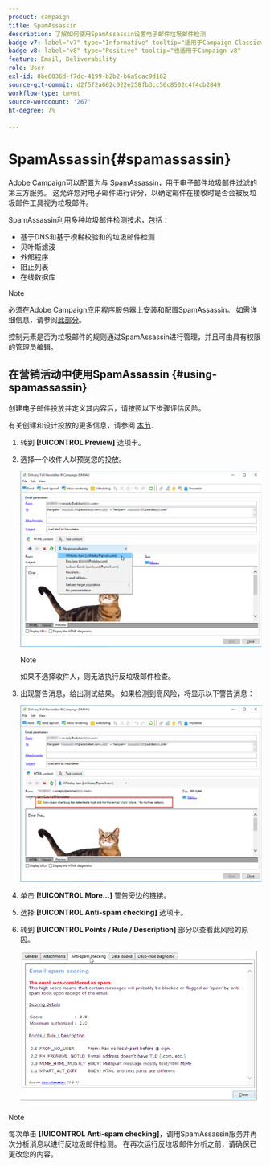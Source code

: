 ```yaml
---
product: campaign
title: SpamAssassin
description: 了解如何使用SpamAssassin设置电子邮件垃圾邮件检测
badge-v7: label="v7" type="Informative" tooltip="适用于Campaign Classicv7"
badge-v8: label="v8" type="Positive" tooltip="也适用于Campaign v8"
feature: Email, Deliverability
role: User
exl-id: 8be6836d-f7dc-4199-b2b2-b6a9cac9d162
source-git-commit: d2f5f2a662c022e258fb3cc56c8502c4f4cb2849
workflow-type: tm+mt
source-wordcount: '267'
ht-degree: 7%

---
```


# SpamAssassin{#spamassassin}

Adobe Campaign可以配置为与 [SpamAssassin](https://spamassassin.apache.org)，用于电子邮件垃圾邮件过滤的第三方服务。 这允许您对电子邮件进行评分，以确定邮件在接收时是否会被反垃圾邮件工具视为垃圾邮件。

SpamAssassin利用多种垃圾邮件检测技术，包括：

* 基于DNS和基于模糊校验和的垃圾邮件检测
* 贝叶斯滤波
* 外部程序
* 阻止列表
* 在线数据库

>[!NOTE]
>
>必须在Adobe Campaign应用程序服务器上安装和配置SpamAssassin。 如需详细信息，请参阅[此部分](../../installation/using/configuring-spamassassin.md)。
>
>控制元素是否为垃圾邮件的规则通过SpamAssassin进行管理，并且可由具有权限的管理员编辑。

## 在营销活动中使用SpamAssassin {#using-spamassassin}

创建电子邮件投放并定义其内容后，请按照以下步骤评估风险。

有关创建和设计投放的更多信息，请参阅 [本节](about-email-channel.md).

1. 转到 **[!UICONTROL Preview]** 选项卡。
1. 选择一个收件人以预览您的投放。

   ![](assets/s_tn_del_preview_spamassassin_recipient.png)

   >[!NOTE]
   >
   >如果不选择收件人，则无法执行反垃圾邮件检查。

1. 出现警告消息，给出测试结果。 如果检测到高风险，将显示以下警告消息：

   ![](assets/s_tn_del_preview_spamassassin_ko.png)

1. 单击 **[!UICONTROL More...]** 警告旁边的链接。
1. 选择 **[!UICONTROL Anti-spam checking]** 选项卡。
1. 转到 **[!UICONTROL Points / Rule / Description]** 部分以查看此风险的原因。

   ![](assets/s_tn_del_msg_spamassassin_ko.png)

>[!NOTE]
>
>每次单击 **[!UICONTROL Anti-spam checking]**，调用SpamAssassin服务并再次分析消息以进行反垃圾邮件检测。 在再次运行反垃圾邮件分析之前，请确保已更改您的内容。

